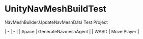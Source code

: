 # UnityNavMeshBuildTest

NavMeshBuilder.UpdateNavMeshData Test Project

| - | - | 
| Space | GenerateNavmeshAgent |
| WASD | Move Player |
